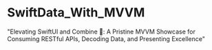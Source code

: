 # SwiftData_With_MVVM
"Elevating SwiftUI and Combine 🚀: A Pristine MVVM Showcase for Consuming RESTful APIs, Decoding Data, and Presenting Excellence"
